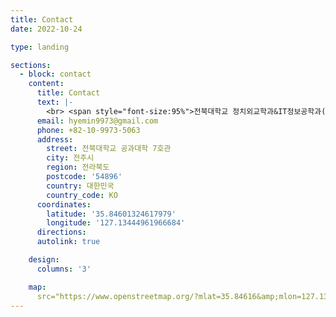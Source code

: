 ```yaml
--- 
title: Contact
date: 2022-10-24

type: landing

sections:
  - block: contact
    content:
      title: Contact
      text: |-
        <br> <span style="font-size:95%">전북대학교 정치외교학과&IT정보공학과(복수전공) 21학번 윤혜민입니다. 메일이나 연락처로 편하게 연락주세요.메일이나 연락처로 편하게 연락주세요.</span> <br>
      email: hyemin9973@gmail.com
      phone: +82-10-9973-5063
      address:
        street: 전북대학교 공과대학 7호관
        city: 전주시
        region: 전라북도
        postcode: '54896'
        country: 대한민국
        country_code: KO
      coordinates:
        latitude: '35.84601324617979'
        longitude: '127.13444961966684'
      directions: 
      autolink: true

    design:
      columns: '3'

    map:
      src="https://www.openstreetmap.org/?mlat=35.84616&amp;mlon=127.13524#map=19/35.84616/127.13524" 
---
```


